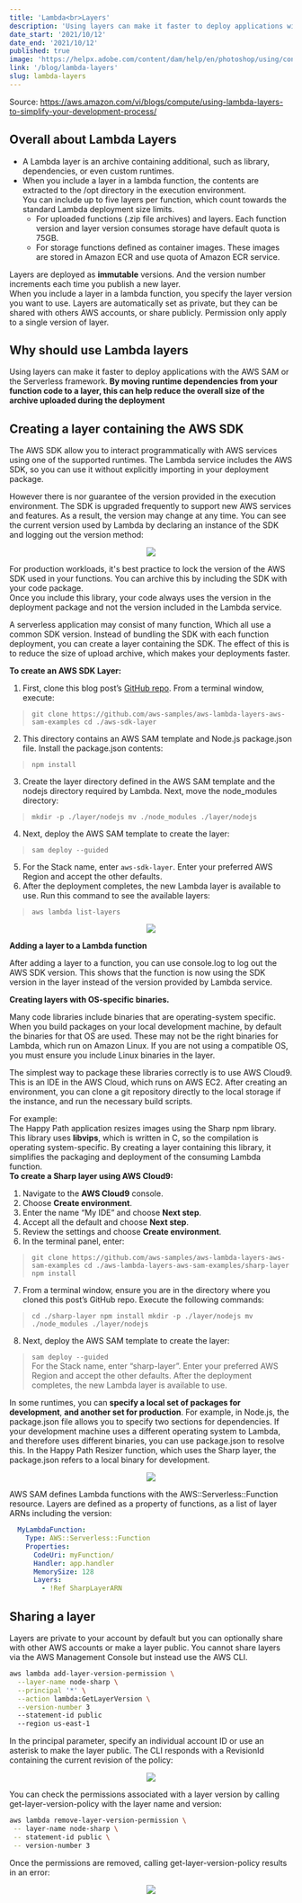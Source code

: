 ```yaml
---
title: 'Lambda<br>Layers'
description: 'Using layers can make it faster to deploy applications with the AWS SAM or the Serverless framework. By moving runtime dependencies from your function code to a layer, this can help reduce the overall size of the archive uploaded during the deployment'
date_start: '2021/10/12'
date_end: '2021/10/12'
published: true
image: 'https://helpx.adobe.com/content/dam/help/en/photoshop/using/convert-color-image-black-white/jcr_content/main-pars/before_and_after/image-before/Landscape-Color.jpg'
link: '/blog/lambda-layers'
slug: lambda-layers
---
```


Source: https://aws.amazon.com/vi/blogs/compute/using-lambda-layers-to-simplify-your-development-process/

## Overall about Lambda Layers
- A Lambda layer is an archive containing additional, such as library, dependencies, or even custom runtimes.  
- When you include a layer in a lambda function, the contents are extracted to the /opt directory in the execution environment.  
You can include up to five layers per function, which count towards the standard Lambda deployment size limits.  
    * For uploaded functions (.zip file archives) and layers. Each function version and layer version consumes storage have default quota is 75GB.
    * For storage functions defined as container images. These images are stored in Amazon ECR and use quota of Amazon ECR service.

Layers are deployed as **immutable** versions. And the version number increments each time you publish a new layer.  
When you include a layer in a lambda function, you specify the layer version you want to use. Layers are automatically set as private, but they can be shared with others AWS accounts, or share publicly. Permission only apply to a single version of layer.

## Why should use Lambda layers
Using layers can make it faster to deploy applications with the AWS SAM or the Serverless framework. **By moving runtime dependencies from your function code to a layer, this can help reduce the overall size of the archive uploaded during the deployment**

## Creating a layer containing the AWS SDK
The AWS SDK allow you to interact programmatically with AWS services using one of the supported runtimes. The Lambda service includes the AWS SDK, so you can use it without explicitly importing in your deployment package.

However there is nor guarantee of the version provided in the execution environment. The SDK is upgraded frequently to support new AWS services and features. As a result, the version may change at any time. You can see the current version used by Lambda by declaring an instance of the SDK and logging out the version method:

<p align="center" width="100%">
    <img src="https://d2908q01vomqb2.cloudfront.net/1b6453892473a467d07372d45eb05abc2031647a/2020/09/01/lambda-layers1.png"/>
</p>

For production workloads, it's best practice to lock the version of the AWS SDK used in your functions. You can archive this by including the SDK with your code package.  
Once you include this library, your code always uses the version in the deployment package and not the version included in the Lambda service.

A serverless application may consist of many function, Which all use a common SDK version. Instead of bundling the SDK with each function deployment, you can  create a layer containing the SDK. The effect of this is to reduce the size of upload archive, which makes your deployments faster.

**To create an AWS SDK Layer:**
1. First, clone this blog post’s [GitHub repo](https://github.com/aws-samples/aws-lambda-layers-aws-sam-examples). From a terminal window, execute:
>``git clone https://github.com/aws-samples/aws-lambda-layers-aws-sam-examples
cd ./aws-sdk-layer``
2. This directory contains an AWS SAM template and Node.js package.json file. Install the package.json contents:
>``npm install``
3. Create the layer directory defined in the AWS SAM template and the nodejs directory required by Lambda. Next, move the node_modules directory:
>``mkdir -p ./layer/nodejs
mv ./node_modules ./layer/nodejs``
4. Next, deploy the AWS SAM template to create the layer:
>``sam deploy --guided``
5. For the Stack name, enter ``aws-sdk-layer``. Enter your preferred AWS Region and accept the other defaults.
6. After the deployment completes, the new Lambda layer is available to use. Run this command to see the available layers:
>``aws lambda list-layers``
<p align="center" width="100%">
    <img src="https://d2908q01vomqb2.cloudfront.net/1b6453892473a467d07372d45eb05abc2031647a/2020/09/01/lambda-layers2.png"/>
</p>

**Adding a layer to a Lambda function**

After adding a layer to a function, you can use console.log to log out the AWS SDK version. This shows that the function is now using the SDK version in the layer instead of the version provided by Lambda service.

**Creating layers with OS-specific binaries.**

Many code libraries include binaries that are operating-system specific. When you build packages on your local development machine, by default the binaries for that OS are used. These may not be the right binaries for Lambda, which run on Amazon Linux. If you are not using a compatible OS, you must ensure you include Linux binaries in the layer.

The simplest way to package these libraries correctly is to use AWS Cloud9. This is an IDE in the AWS Cloud, which runs on AWS EC2. After creating an environment, you can clone a git repository directly to the local storage if the instance, and run the necessary build scripts.

For example:  
The Happy Path application resizes images using the Sharp npm library. This library uses **libvips**, which is written in C, so the compilation is operating system-specific. By creating a layer containing this library, it simplifies the packaging and deployment of the consuming Lambda function.  
**To create a Sharp layer using AWS Cloud9:**  
1. Navigate to the **AWS Cloud9** console.
2. Choose **Create environment**.
3. Enter the name “My IDE” and choose **Next step**.
4. Accept all the default and choose **Next step**.
5. Review the settings and choose **Create environment**.
6. In the terminal panel, enter:
>``git clone https://github.com/aws-samples/aws-lambda-layers-aws-sam-examples
cd ./aws-lambda-layers-aws-sam-examples/sharp-layer
npm install``
7. From a terminal window, ensure you are in the directory where you cloned this post’s GitHub repo. Execute the following commands:
>``cd ./sharp-layer
npm install
mkdir -p ./layer/nodejs
mv ./node_modules ./layer/nodejs``
8. Next, deploy the AWS SAM template to create the layer:
>``sam deploy --guided``  
For the Stack name, enter “sharp-layer”. Enter your preferred AWS Region and accept the other defaults. After the deployment completes, the new Lambda layer is available to use.

In some runtimes, you can **specify a local set of packages for development**, **and another set for production**. For example, in Node.js, the package.json file allows you to specify two sections for dependencies. If your development machine uses a different operating system to Lambda, and therefore uses different binaries, you can use package.json to resolve this. In the Happy Path Resizer function, which uses the Sharp layer, the package.json refers to a local binary for development.

<p align="center" width="100%">
    <img src="https://d2908q01vomqb2.cloudfront.net/1b6453892473a467d07372d45eb05abc2031647a/2020/09/01/lambda-layers6.png"/>
</p>

AWS SAM defines Lambda functions with the AWS::Serverless::Function resource. Layers are defined as a property of functions, as a list of layer ARNs including the version:

```yaml
  MyLambdaFunction:
    Type: AWS::Serverless::Function 
    Properties:
      CodeUri: myFunction/
      Handler: app.handler
      MemorySize: 128
      Layers:
        - !Ref SharpLayerARN
```

## Sharing a layer
Layers are private to your account by default but you can optionally share with other AWS accounts or make a layer public. You cannot share layers via the AWS Management Console but instead use the AWS CLI.

```bash
aws lambda add-layer-version-permission \
  --layer-name node-sharp \
  --principal '*' \
  --action lambda:GetLayerVersion \
  --version-number 3 
  --statement-id public 
  --region us-east-1
```

In the principal parameter, specify an individual account ID or use an asterisk to make the layer public. The CLI responds with a RevisionId containing the current revision of the policy:

<p align="center" width="100%">
    <img src="https://d2908q01vomqb2.cloudfront.net/1b6453892473a467d07372d45eb05abc2031647a/2020/09/01/lambda-layers7.png"/>
</p>

You can check the permissions associated with a layer version by calling get-layer-version-policy with the layer name and version:

```bash
aws lambda remove-layer-version-permission \
 -- layer-name node-sharp \
 -- statement-id public \
 -- version-number 3
```

Once the permissions are removed, calling get-layer-version-policy results in an error:
<p align="center" width="100%">
    <img src="https://d2908q01vomqb2.cloudfront.net/1b6453892473a467d07372d45eb05abc2031647a/2020/09/01/lambda-layers9.png"/>
</p>